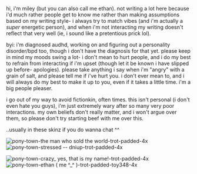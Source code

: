 hi, i'm miley (but you can also call me ethan). not writing a lot here because i'd much rather people get to know me rather than making assumptions based on my writing style- i always try to match vibes (and i'm actually a *super* energetic person), and when i'm not interacting my writing doesn't reflect that very well (ie, i sound like a pretentious prick lol).

byi: i'm diagnosed audhd, working on and figuring out a personality disorder/bpd too, though i don't have the diagnosis for that yet. please keep in mind my moods swing a lot- i don't mean to hurt people, and i do my best to refrain from interacting if i'm upset (though let it be known i have slipped up before- apologies). please take anything i say when i'm "angry" with a grain of salt, and please tell me if i've hurt you. i don't ever mean to, and i will always do my best to make it up to you, even if it takes a little time. i'm a big people pleaser.

i go out of my way to avoid fictionkin, often times. this isn't personal (i don't even hate you guys), i'm just extremely wary after so many very poor interactions. my own beliefs don't really matter, and i won't argue over them, so please don't try starting beef with me over this.

..usually in these skinz if you do wanna chat ^^

![pony-town-the man who sold the world-trot-padded-4x](https://github.com/user-attachments/assets/f4eae41f-5c55-484a-b4f1-f0a9552a16e8)
![pony-town-stressed -- dniup-trot-padded-4x](https://github.com/user-attachments/assets/b78ad28d-f0e3-41b2-824a-f5d2a9978eca)


![pony-town-crazy_ yes, that is my name!-trot-padded-4x](https://github.com/user-attachments/assets/89e8bf5b-e31e-4ca9-8fad-b9c274f009bd)
![pony-town-ethan ( me ^_^ )-trot-padded-toy348-4x](https://github.com/user-attachments/assets/ffe69917-8818-4e05-ad12-e2f78aea3f15)
